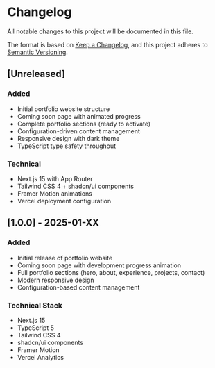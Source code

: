 # Changelog

All notable changes to this project will be documented in this file.

The format is based on [Keep a Changelog](https://keepachangelog.com/en/1.0.0/),
and this project adheres to [Semantic Versioning](https://semver.org/spec/v2.0.0.html).

## [Unreleased]

### Added
- Initial portfolio website structure
- Coming soon page with animated progress
- Complete portfolio sections (ready to activate)
- Configuration-driven content management
- Responsive design with dark theme
- TypeScript type safety throughout

### Technical
- Next.js 15 with App Router
- Tailwind CSS 4 + shadcn/ui components
- Framer Motion animations
- Vercel deployment configuration

## [1.0.0] - 2025-01-XX

### Added
- Initial release of portfolio website
- Coming soon page with development progress animation
- Full portfolio sections (hero, about, experience, projects, contact)
- Modern responsive design
- Configuration-based content management

### Technical Stack
- Next.js 15
- TypeScript 5
- Tailwind CSS 4
- shadcn/ui components
- Framer Motion
- Vercel Analytics